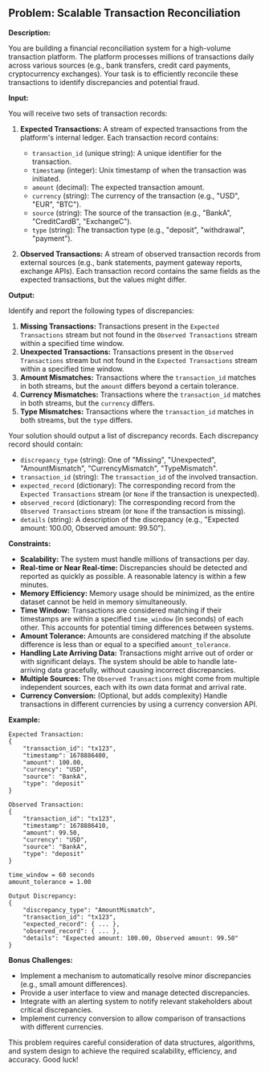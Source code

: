 ## Problem: Scalable Transaction Reconciliation

**Description:**

You are building a financial reconciliation system for a high-volume transaction platform. The platform processes millions of transactions daily across various sources (e.g., bank transfers, credit card payments, cryptocurrency exchanges). Your task is to efficiently reconcile these transactions to identify discrepancies and potential fraud.

**Input:**

You will receive two sets of transaction records:

1.  **Expected Transactions:** A stream of expected transactions from the platform's internal ledger. Each transaction record contains:
    *   `transaction_id` (unique string): A unique identifier for the transaction.
    *   `timestamp` (integer): Unix timestamp of when the transaction was initiated.
    *   `amount` (decimal): The expected transaction amount.
    *   `currency` (string): The currency of the transaction (e.g., "USD", "EUR", "BTC").
    *   `source` (string): The source of the transaction (e.g., "BankA", "CreditCardB", "ExchangeC").
    *   `type` (string): The transaction type (e.g., "deposit", "withdrawal", "payment").

2.  **Observed Transactions:** A stream of observed transaction records from external sources (e.g., bank statements, payment gateway reports, exchange APIs). Each transaction record contains the same fields as the expected transactions, but the values might differ.

**Output:**

Identify and report the following types of discrepancies:

1.  **Missing Transactions:** Transactions present in the `Expected Transactions` stream but not found in the `Observed Transactions` stream within a specified time window.
2.  **Unexpected Transactions:** Transactions present in the `Observed Transactions` stream but not found in the `Expected Transactions` stream within a specified time window.
3.  **Amount Mismatches:** Transactions where the `transaction_id` matches in both streams, but the `amount` differs beyond a certain tolerance.
4.  **Currency Mismatches:** Transactions where the `transaction_id` matches in both streams, but the `currency` differs.
5.  **Type Mismatches:** Transactions where the `transaction_id` matches in both streams, but the `type` differs.

Your solution should output a list of discrepancy records. Each discrepancy record should contain:

*   `discrepancy_type` (string): One of "Missing", "Unexpected", "AmountMismatch", "CurrencyMismatch", "TypeMismatch".
*   `transaction_id` (string): The `transaction_id` of the involved transaction.
*   `expected_record` (dictionary): The corresponding record from the `Expected Transactions` stream (or `None` if the transaction is unexpected).
*   `observed_record` (dictionary): The corresponding record from the `Observed Transactions` stream (or `None` if the transaction is missing).
*   `details` (string): A description of the discrepancy (e.g., "Expected amount: 100.00, Observed amount: 99.50").

**Constraints:**

*   **Scalability:** The system must handle millions of transactions per day.
*   **Real-time or Near Real-time:** Discrepancies should be detected and reported as quickly as possible.  A reasonable latency is within a few minutes.
*   **Memory Efficiency:** Memory usage should be minimized, as the entire dataset cannot be held in memory simultaneously.
*   **Time Window:** Transactions are considered matching if their timestamps are within a specified `time_window` (in seconds) of each other. This accounts for potential timing differences between systems.
*   **Amount Tolerance:** Amounts are considered matching if the absolute difference is less than or equal to a specified `amount_tolerance`.
*   **Handling Late Arriving Data:**  Transactions might arrive out of order or with significant delays. The system should be able to handle late-arriving data gracefully, without causing incorrect discrepancies.
*   **Multiple Sources:** The `Observed Transactions` might come from multiple independent sources, each with its own data format and arrival rate.
*   **Currency Conversion:** (Optional, but adds complexity) Handle transactions in different currencies by using a currency conversion API.

**Example:**

```
Expected Transaction:
{
    "transaction_id": "tx123",
    "timestamp": 1678886400,
    "amount": 100.00,
    "currency": "USD",
    "source": "BankA",
    "type": "deposit"
}

Observed Transaction:
{
    "transaction_id": "tx123",
    "timestamp": 1678886410,
    "amount": 99.50,
    "currency": "USD",
    "source": "BankA",
    "type": "deposit"
}

time_window = 60 seconds
amount_tolerance = 1.00

Output Discrepancy:
{
    "discrepancy_type": "AmountMismatch",
    "transaction_id": "tx123",
    "expected_record": { ... },
    "observed_record": { ... },
    "details": "Expected amount: 100.00, Observed amount: 99.50"
}
```

**Bonus Challenges:**

*   Implement a mechanism to automatically resolve minor discrepancies (e.g., small amount differences).
*   Provide a user interface to view and manage detected discrepancies.
*   Integrate with an alerting system to notify relevant stakeholders about critical discrepancies.
*   Implement currency conversion to allow comparison of transactions with different currencies.

This problem requires careful consideration of data structures, algorithms, and system design to achieve the required scalability, efficiency, and accuracy. Good luck!
